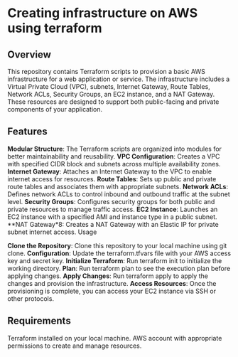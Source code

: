 # Creating infrastructure on AWS using terraform

## Overview

This repository contains Terraform scripts to provision a basic AWS infrastructure for a web application or service. The infrastructure includes a Virtual Private Cloud (VPC), subnets, Internet Gateway, Route Tables, Network ACLs, Security Groups, an EC2 instance, and a NAT Gateway. These resources are designed to support both public-facing and private components of your application.

## Features

**Modular Structure**: The Terraform scripts are organized into modules for better maintainability and reusability.
**VPC Configuration**: Creates a VPC with specified CIDR block and subnets across multiple availability zones.
**Internet Gateway**: Attaches an Internet Gateway to the VPC to enable internet access for resources.
**Route Tables**: Sets up public and private route tables and associates them with appropriate subnets.
**Network ACLs**: Defines network ACLs to control inbound and outbound traffic at the subnet level.
**Security Groups**: Configures security groups for both public and private resources to manage traffic access.
**EC2 Instance**: Launches an EC2 instance with a specified AMI and instance type in a public subnet.
**NAT Gateway*8: Creates a NAT Gateway with an Elastic IP for private subnet internet access.
Usage

**Clone the Repository**: Clone this repository to your local machine using git clone.
**Configuration**: Update the terraform.tfvars file with your AWS access key and secret key.
**Initialize Terraform**: Run terraform init to initialize the working directory.
**Plan**: Run terraform plan to see the execution plan before applying changes.
**Apply Changes**: Run terraform apply to apply the changes and provision the infrastructure.
**Access Resources**: Once the provisioning is complete, you can access your EC2 instance via SSH or other protocols.

## Requirements

Terraform installed on your local machine.
AWS account with appropriate permissions to create and manage resources.

